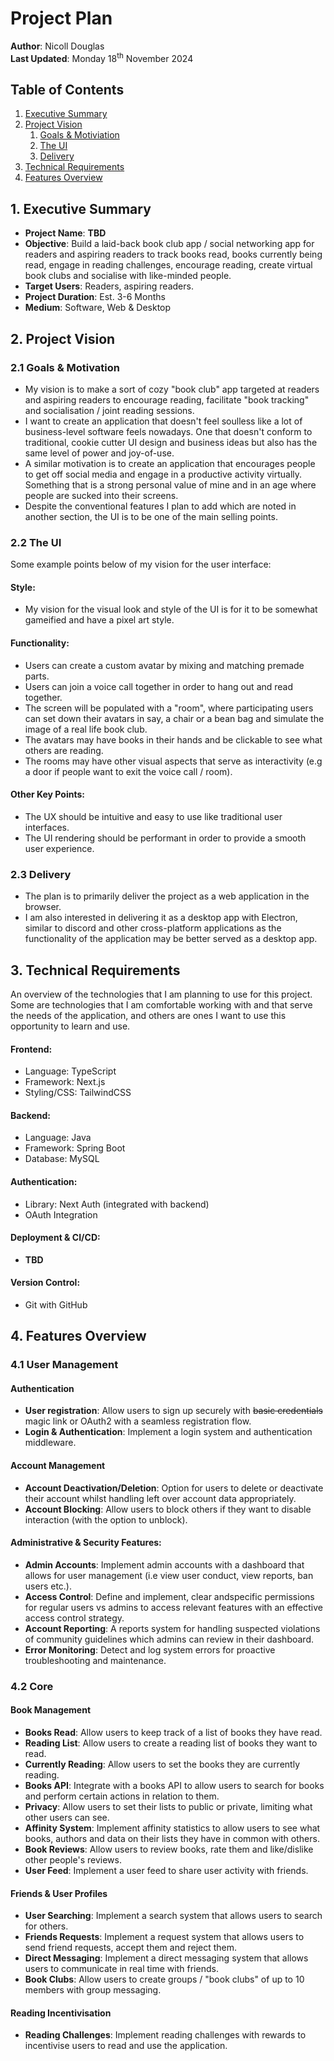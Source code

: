 # Project Plan

**Author**: Nicoll Douglas<br>
**Last Updated**: Monday 18<sup>th</sup> November 2024<br>

## Table of Contents

1. [Executive Summary](#1-executive-summary)
2. [Project Vision](#2-project-vision)
   1. [Goals & Motiviation](#21-goals--motivation)
   2. [The UI](#22-the-ui)
   3. [Delivery](#23-delivery)
3. [Technical Requirements](#3-technical-requirements)
4. [Features Overview](#4-features-overview)

## 1. Executive Summary

- **Project Name**: **TBD**
- **Objective**: Build a laid-back book club app / social networking app for readers and aspiring readers to track books read, books currently being read, engage in reading challenges, encourage reading, create virtual book clubs and socialise with like-minded people.
- **Target Users**: Readers, aspiring readers.
- **Project Duration**: Est. 3-6 Months
- **Medium**: Software, Web & Desktop

## 2. Project Vision

### 2.1 Goals & Motivation

- My vision is to make a sort of cozy "book club" app targeted at readers and aspiring readers to encourage reading, facilitate "book tracking" and socialisation / joint reading sessions.
- I want to create an application that doesn't feel soulless like a lot of business-level software feels nowadays. One that doesn't conform to traditional, cookie cutter UI design and business ideas but also has the same level of power and joy-of-use.
- A similar motivation is to create an application that encourages people to get off social media and engage in a productive activity virtually. Something that is a strong personal value of mine and in an age where people are sucked into their screens.
- Despite the conventional features I plan to add which are noted in another section, the UI is to be one of the main selling points.

### 2.2 The UI

Some example points below of my vision for the user interface:

#### Style:

- My vision for the visual look and style of the UI is for it to be somewhat gameified and have a pixel art style.

#### Functionality:

- Users can create a custom avatar by mixing and matching premade parts.
- Users can join a voice call together in order to hang out and read together.
- The screen will be populated with a "room", where participating users can set down their avatars in say, a chair or a bean bag and simulate the image of a real life book club.
- The avatars may have books in their hands and be clickable to see what others are reading.
- The rooms may have other visual aspects that serve as interactivity (e.g a door if people want to exit the voice call / room).

#### Other Key Points:

- The UX should be intuitive and easy to use like traditional user interfaces.
- The UI rendering should be performant in order to provide a smooth user experience.

### 2.3 Delivery

- The plan is to primarily deliver the project as a web application in the browser.
- I am also interested in delivering it as a desktop app with Electron, similar to discord and other cross-platform applications as the functionality of the application may be better served as a desktop app.

## 3. Technical Requirements

An overview of the technologies that I am planning to use for this project. Some are technologies that I am comfortable working with and that serve the needs of the application, and others are ones I want to use this opportunity to learn and use.

#### Frontend:

- Language: TypeScript
- Framework: Next.js
- Styling/CSS: TailwindCSS

#### Backend:

- Language: Java
- Framework: Spring Boot
- Database: MySQL

#### Authentication:

- Library: Next Auth (integrated with backend)
- OAuth Integration

#### Deployment & CI/CD:

- **TBD**

#### Version Control:

- Git with GitHub

## 4. Features Overview

### 4.1 User Management

#### Authentication

- **User registration**: Allow users to sign up securely with ~~basic credentials~~ magic link or OAuth2 with a seamless registration flow.
- **Login & Authentication**: Implement a login system and authentication middleware.

#### Account Management

- **Account Deactivation/Deletion**: Option for users to delete or deactivate their account whilst handling left over account data appropriately.
- **Account Blocking**: Allow users to block others if they want to disable interaction (with the option to unblock).

#### Administrative & Security Features:

- **Admin Accounts**: Implement admin accounts with a dashboard that allows for user management (i.e view user conduct, view reports, ban users etc.).
- **Access Control**: Define and implement, clear andspecific permissions for regular users vs admins to access relevant features with an effective access control strategy.
- **Account Reporting**: A reports system for handling suspected violations of community guidelines which admins can review in their dashboard.
- **Error Monitoring**: Detect and log system errors for proactive troubleshooting and maintenance.

### 4.2 Core

#### Book Management

- **Books Read**: Allow users to keep track of a list of books they have read.
- **Reading List**: Allow users to create a reading list of books they want to read.
- **Currently Reading**: Allow users to set the books they are currently reading.
- **Books API**: Integrate with a books API to allow users to search for books and perform certain actions in relation to them.
- **Privacy**: Allow users to set their lists to public or private, limiting what other users can see.
- **Affinity System**: Implement affinity statistics to allow users to see what books, authors and data on their lists they have in common with others.
- **Book Reviews**: Allow users to review books, rate them and like/dislike other people's reviews.
- **User Feed**: Implement a user feed to share user activity with friends.

#### Friends & User Profiles

- **User Searching**: Implement a search system that allows users to search for others.
- **Friends Requests**: Implement a request system that allows users to send friend requests, accept them and reject them.
- **Direct Messaging**: Implement a direct messaging system that allows users to communicate in real time with friends.
- **Book Clubs**: Allow users to create groups / "book clubs" of up to 10 members with group messaging.

#### Reading Incentivisation

- **Reading Challenges**: Implement reading challenges with rewards to incentivise users to read and use the application.

